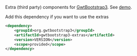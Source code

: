 Extra (third party) components for [GwtBootstrap3](https://github.com/gwtbootstrap3/gwtbootstrap3).
See [demo](http://gwtbootstrap3.github.io/gwtbootstrap3/).

Add this dependency if you want to use the extras

```xml
<dependency>
    <groupId>org.gwtbootstrap3</groupId>
    <artifactId>gwtbootstrap3-extras</artifactId>
    <version>VERSION</version>
    <scope>provided</scope>
</dependency>
```
